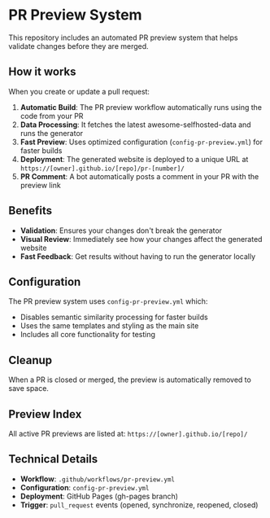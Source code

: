 # PR Preview System

This repository includes an automated PR preview system that helps validate changes before they are merged.

## How it works

When you create or update a pull request:

1. **Automatic Build**: The PR preview workflow automatically runs using the code from your PR
2. **Data Processing**: It fetches the latest awesome-selfhosted-data and runs the generator
3. **Fast Preview**: Uses optimized configuration (`config-pr-preview.yml`) for faster builds
4. **Deployment**: The generated website is deployed to a unique URL at `https://[owner].github.io/[repo]/pr-[number]/`
5. **PR Comment**: A bot automatically posts a comment in your PR with the preview link

## Benefits

- **Validation**: Ensures your changes don't break the generator
- **Visual Review**: Immediately see how your changes affect the generated website
- **Fast Feedback**: Get results without having to run the generator locally

## Configuration

The PR preview system uses `config-pr-preview.yml` which:
- Disables semantic similarity processing for faster builds
- Uses the same templates and styling as the main site
- Includes all core functionality for testing

## Cleanup

When a PR is closed or merged, the preview is automatically removed to save space.

## Preview Index

All active PR previews are listed at: `https://[owner].github.io/[repo]/`

## Technical Details

- **Workflow**: `.github/workflows/pr-preview.yml`
- **Configuration**: `config-pr-preview.yml`
- **Deployment**: GitHub Pages (gh-pages branch)
- **Trigger**: `pull_request` events (opened, synchronize, reopened, closed)